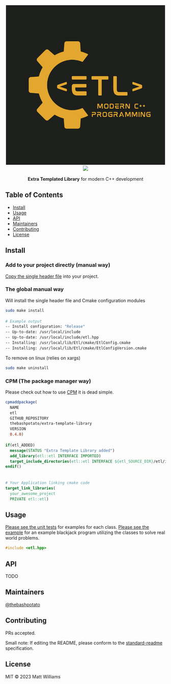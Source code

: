 <div align="center">
  <img width="500" height="500" src="logo.png">
</div>
<div align="center">
  <img src="https://img.shields.io/badge/standard--readme-OK-green.svg?style=flat-square">
  <br>
  <p><b>Extra Templated Library</b> for modern C++ development</p>
</div>


## Table of Contents

- [Install](#install)
- [Usage](#usage)
- [API](#api)
- [Maintainers](#maintainers)
- [Contributing](#contributing)
- [License](#license)

## Install

### Add to your project directly (manual way)

[Copy the single header file](extra-template-library/etl/include/etl.hpp) into your project.

### The global manual way

Will install the single header file and Cmake configuration modules

``` bash
sudo make install

# Example output
-- Install configuration: "Release"
-- Up-to-date: /usr/local/include
-- Up-to-date: /usr/local/include/etl.hpp
-- Installing: /usr/local/lib/Etl/cmake/EtlConfig.cmake
-- Installing: /usr/local/lib/Etl/cmake/EtlConfigVersion.cmake
```

To remove on linux (relies on xargs)
``` bash
sudo make uninstall
```

### CPM (The package manager way)

Please check out how to use [CPM](https://github.com/cpm-cmake/CPM.cmake) it is dead simple.

```cmake
cpmaddpackage(
  NAME
  etl
  GITHUB_REPOSITORY
  thebashpotato/extra-template-library
  VERSION
  0.4.0)

if(etl_ADDED)
  message(STATUS "Extra Template Library added")
  add_library(etl::etl INTERFACE IMPORTED)
  target_include_directories(etl::etl INTERFACE ${etl_SOURCE_DIR}/etl/include)
endif()


# Your Application linking cmake code
target_link_libraries(
  your_awesome_project
  PRIVATE etl::etl)
```

## Usage

[Please see the unit tests](extra-template-library/etl/tests) for examples for each class.
[Please see the example](extra-template-library/etl/examples/blackjack.cpp) for an example blackjack program utilizing the classes to solve real world problems.


```cpp
#include <etl.hpp>
```

## API

TODO

## Maintainers

[@thebashpotato](https://github.com/thebashpotato)

## Contributing

PRs accepted.

Small note: If editing the README, please conform to the [standard-readme](https://github.com/RichardLitt/standard-readme) specification.

## License

MIT © 2023 Matt Williams

